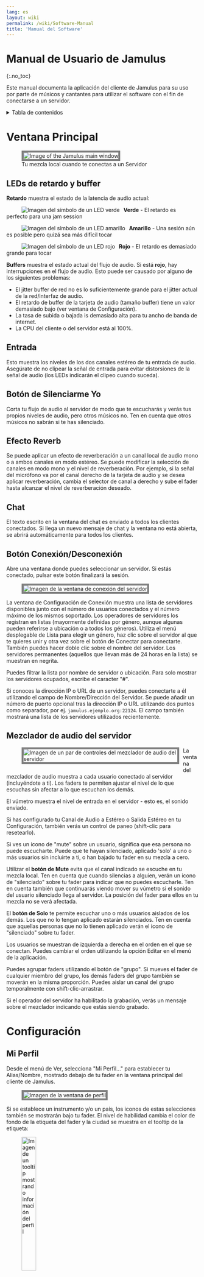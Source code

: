 ```yaml
---
lang: es
layout: wiki
permalink: /wiki/Software-Manual
title: 'Manual del Software'
---
```

# Manual de Usuario de Jamulus
 {:.no_toc}

Este manual documenta la aplicación del cliente de Jamulus para su uso por parte de músicos y cantantes para utilizar el software con el fin de conectarse a un servidor.

<details markdown="1">

<summary>Tabla de contenidos</summary>

* TOC
 {:toc}

</details>

# Ventana Principal


<figure>
	<img src="{{site.url}}/assets/img/es-screenshots/main-screen-medium.png" style="border: 5px solid grey;" loading="lazy" alt="Image of the Jamulus main window">
	<figcaption>Tu mezcla local cuando te conectas a un Servidor</figcaption>
</figure>

## LEDs de retardo y buffer

**Retardo** muestra el estado de la latencia de audio actual:

<figure><img src="{{site.url}}/assets/img/es-screenshots/led-green.png" style="float:left; margin-right:10px;" loading="lazy" alt="Imagen del símbolo de un LED verde"></figure>

**Verde** - El retardo es perfecto para una jam session

<figure><img src="{{site.url}}/assets/img/es-screenshots/led-yellow.png" style="float:left; margin-right:10px;" loading="lazy" alt="Imagen del símbolo de un LED amarillo"></figure>

**Amarillo** - Una sesión aún es posible pero quizá sea más difícil tocar

<figure><img src="{{site.url}}/assets/img/es-screenshots/led-red.png" style="float:left; margin-right:10px; clear: both;" loading="lazy" alt="Imagen del símbolo de un LED rojo"></figure>

**Rojo** - El retardo es demasiado grande para tocar

**Buffers** muestra el estado actual del flujo de audio. Si está **rojo**, hay interrupciones en el flujo de audio. Esto puede ser causado por alguno de los siguientes problemas:

- El jitter buffer de red no es lo suficientemente grande para el jitter actual de la red/interfaz de audio.
- El retardo de buffer de la tarjeta de audio (tamaño buffer) tiene un valor demasiado bajo (ver ventana de Configuración).
- La tasa de subida o bajada is demasiado alta para tu ancho de banda de internet.
- La CPU del cliente o del servidor está al 100%.


## Entrada

Esto muestra los niveles de los dos canales estéreo de tu entrada de audio. Asegúrate de no clipear la señal de entrada para evitar distorsiones de la señal de audio (los LEDs indicarán el clipeo cuando suceda).

## Botón de Silenciarme Yo

Corta tu flujo de audio al servidor de modo que te escucharás y verás tus propios niveles de audio, pero otros músicos no. Ten en cuenta que otros músicos no sabrán si te has silenciado.

## Efecto Reverb

Se puede aplicar un efecto de reverberación a un canal local de audio mono o a ambos canales en modo estéreo. Se puede modificar la selección de canales en modo mono y el nivel de reverberación. Por ejemplo, si la señal del micrófono va por el canal derecho de la tarjeta de audio y se desea aplicar reverberación, cambia el selector de canal a derecho y sube el fader hasta alcanzar el nivel de reverberación deseado.


## Chat

El texto escrito en la ventana del chat es enviado a todos los clientes conectados. Si llega un nuevo mensaje de chat y la ventana no está abierta, se abrirá automáticamente para todos los clientes.

## Botón Conexión/Desconexión

Abre una ventana donde puedes seleccionar un servidor. Si estás conectado, pulsar este botón finalizará la sesión.

<figure><img src="{{site.url}}/assets/img/es-screenshots/connection-setup-window.png" style="border: 5px solid grey;" loading="lazy" alt="Imagen de la ventana de conexión del servidor"></figure>

La ventana de Configuración de Conexión muestra una lista de servidores disponibles junto con el número de usuarios conectados y el número máximo de los mismos soportado. Los operadores de servidores los registran en listas (mayormente definidas por género, aunque algunas pueden referirse a ubicación o a todos los géneros). Utiliza el menú desplegable de Lista para elegir un género, haz clic sobre el servidor al que te quieres unir y otra vez sobre el botón de Conectar para conectarte. También puedes hacer doble clic sobre el nombre del servidor. Los servidores permanentes (aquellos que llevan más de 24 horas en la lista) se muestran en negrita.

Puedes filtrar la lista por nombre de servidor o ubicación. Para solo mostrar los servidores ocupados, escribe el caracter "#".

Si conoces la dirección IP o URL de un servidor, puedes conectarte a él utilizando el campo de Nombre/Dirección del Servidor. Se puede añadir un número de puerto opcional tras la dirección IP o URL utilizando dos puntos como separador, por ej. `jamulus.ejemplo.org:22124`. El campo también mostrará una lista de los servidores utilizados recientemente.

## Mezclador de audio del servidor

<figure><img src="{{site.url}}/assets/img/es-screenshots/mixer-channles.png" style="float:left; margin-right:10px; margin-bottom:20px; border: 5px solid grey;" loading="lazy" alt="Imagen de un par de controles del mezclador de audio del servidor"></figure>

La ventana del mezclador de audio muestra a cada usuario conectado al servidor (incluyéndote a ti). Los faders te permiten ajustar el nivel de lo que escuchas sin afectar a lo que escuchan los demás.

El vúmetro muestra el nivel de entrada en el servidor - esto es, el sonido enviado.

Si has configurado tu Canal de Audio a Estéreo o Salida Estéreo en tu Configuración, también verás un control de paneo (shift-clic para resetearlo).

Si ves un icono de "mute" sobre un usuario, significa que esa persona no puede escucharte. Puede que te hayan silenciado, aplicado 'solo' a uno o más usuarios sin incluirte a ti, o han bajado tu fader en su mezcla a cero.

Utilizar el **botón de Mute** evita que el canal indicado se escuche en tu mezcla local. Ten en cuenta que cuando silencias a alguien, verán un icono de "silenciado" sobre tu fader para indicar que no puedes escucharle. Ten en cuenta también que continuarás viendo mover su vúmetro si el sonido del usuario silenciado llega al servidor. La posición del fader para ellos en tu mezcla no se verá afectada.

El **botón de Solo** te permite escuchar uno o más usuarios aislados de los demás. Los que no lo tengan aplicado estarán silenciados. Ten en cuenta que aquellas personas que no lo tienen aplicado verán el icono de "silenciado" sobre tu fader.

Los usuarios se muestran de izquierda a derecha en el orden en el que se conectan. Puedes cambiar el orden utilizando la opción Editar en el menú de la aplicación.

Puedes agrupar faders utilizando el botón de "grupo". Si mueves el fader de cualquier miembro del grupo, los demás faders del grupo también se moverán en la misma proporción. Puedes aislar un canal del grupo temporalmente con shift-clic-arrastrar.

Si el operador del servidor ha habilitado la grabación, verás un mensaje sobre el mezclador indicando que estás siendo grabado.




# Configuración

## Mi Perfil

Desde el menú de Ver, selecciona "Mi Perfil..." para establecer tu Alias/Nombre, mostrado debajo de tu fader en la ventana principal del cliente de Jamulus.

<figure><img src="{{site.url}}/assets/img/es-screenshots/settings-profile.png" style="border: 5px solid grey;" loading="lazy" alt="Imagen de la ventana de perfil"></figure>

Si se establece un instrumento y/o un país, los iconos de estas selecciones también se mostrarán bajo tu fader. El nivel de habilidad cambia el color de fondo de la etiqueta del fader y la ciudad se muestra en el tooltip de la etiqueta:

<figure><img src="{{site.url}}/assets/img/es-screenshots/profile-tooltip.png" style="width:30%;" loading="lazy" alt="Imagen de un tooltip mostrando información del perfil"></figure>


### Skin

Esto aplicará un skin a la ventana principal, algunos de los cuales están diseñados para acomodar conjuntos grandes de usuarios.

### Filas de canales en el mezclador

Esto establece el número de filas mostrado en el mezclador de audio, para su uso con conjuntos grandes.


## Configuración Audio/Red

<figure><img src="{{site.url}}/assets/img/es-screenshots/settings-network.png" style="border: 5px solid grey;" loading="lazy" alt="Imagen de la ventana de perfil"></figure>

### Dispositivo

En el sistema operativo de Windows, el driver ASIO (tarjeta de sonido) se puede seleccionar utilizando Jamulus. Si el driver ASIO no es válido se mostrará un mensaje de error y el anterior driver válido será seleccionado. En macOS, se puede seleccionar el hardware de entrada y salida.

### Mapeo canales entrada/salida

<figure><img src="{{site.url}}/assets/img/es-screenshots/channel-mapping.png" style="float:left; margin-right:10px; margin-bottom:20px;" loading="lazy" alt="Imagen del mapeo de canales de entrada y salida"></figure>

Si el dispositivo de audio ofrece más de un canal de entrada o salida, son visibles las configuraciones para el _Mapeo de Canales de Entrada y de Salida_. Para cada canal de entrada/salida (canal Izquierdo y Derecho) de Jamulus se puede seleccionar un canal diferente de la tarjeta de audio.

### Canales de Audio

Selecciona el número de canales de audio a utilizar para la comunicación entre cliente y servidor. Hay tres modos disponibles:

Los modos **Mono** y **Estéreo** utilizan uno y dos canales de audio respectivamente.

**Entrada-mono/Salida-estéreo**: La señal de audio enviada al servidor es mono pero la señal que vuelve es estéreo. Esto es útil si la tarjeta de audio tiene un instrumento en un canal de entrada y un micrófono en el otro. En ese caso las dos señales de entrada pueden combinarse en un canal mono pero la mezcla del servidor se escucha en estéreo.

Activar el modo estéreo aumentará la tasa de envío de datos. Asegúrate de que la tasa de subida no excede el ancho de banda disponible en tu conexión a internet.

En el caso del modo estéreo, no estará disponible la selección de canal para el efecto de reverb en la ventana principal puesto que en este caso el efecto se aplicará a ambos canales.

### Calidad del Audio

Cuanto mayor la calidad del audio, mayor la tasa de subida del audio. Asegúrate de que tu tasa de subida no excede el ancho de banda de tu conexión a Internet.

### Retardo del Buffer

El retardo del buffer es un parámetro fundamental en Jamulus. Este parámetro tiene un impacto sobre muchas propiedades de la conexión. Hay soporte para tres tamaños de buffer:

- **64 muestras**: Es la configuración aconsejada puesto que ofrece la latencia más baja, aunque no funciona con todas las tarjetas de sonido.
- **128 muestras** Debería de funcionar con la mayoría de tarjetas de sonido.
- **256 muestras** Solo debería usarse con un ordenador muy lento o con una conexión a internet muy lenta.

Algunos drivers de tarjetas de audio no permiten cambiar el retardo de buffer desde dentro de Jamulus. En este caso la configuración del retardo de buffer se deshabilita y hay que cambiarlo utilizando el driver de la tarjeta de sonido. En Windows, pulsa el botón de Configuración ASIO para acceder al panel de configuración.

En Linux, utiliza la herramienta de configuración de JACK para cambiar el tamaño del buffer.

El retardo del buffer tiene un impacto en el estado de la conexión, la tasa de subida y el retardo total. Cuanto menor sea el buffer, mayor la probabilidad de que el indicador de estado esté en rojo (caídas de audio), mayor la tasa de subida y menor el retardo total.

Por tanto la configuración del buffer es un compromiso entre calidad de audio y retardo total.



### Jitter Buffer

El jitter buffer compensa el jitter de la red y la tarjeta de sonido. El tamaño de este buffer tiene por tanto un impacto sobre la calidad del flujo de audio (el número de caídas de la señal) y el retardo total (a mayor buffer, mayor retardo).

El tamaño del jitter buffer se puede establecer manualmente para el cliente local y para el servidor remoto. Para el jitter buffer local, las caídas del flujo de audio se indican mediante la luz debajo de los faders del jitter buffer. Si la luz se vuelve roja, significa que ha habido una interrupción del flujo de audio.

Por tanto la configuración del jitter buffer es un compromiso entre calidad y retardo total.

Si se activa la casilla de Auto, los jitter buffers del cliente local y del servidor remoto se configuran automáticamente basándose en mediciones del jitter de la red y la tarjeta de audio. Si se activa esta opción, los faders quedan deshabilitados (no pueden moverse con el ratón).

### Activar Buffers Red Pequeños

Permite soporte para paquetes de audio por red muy reducidos. Solo se utilizan si el retardo del buffer de la tarjeta de audio es menor de 128 muestras. Cuanto menores los buffers de red, menor la latencia de audio. Pero al mismo tiempo, aumenta la carga de red y la probabilidad de caídas de audio también aumenta.

### Mediciones

El Ping es el tiempo que requiere el flujo de audio para viajar desde el cliente al servidor y volver. Este retardo lo determina la red y debería ser de unos 20-30 ms. Cuando este retardo es mayor de unos 50 ms, empieza a ser más notable y te puedes encontrar con que es más difícil mantener la sincronización con los demás, aunque sigue siendo posible cuando te acostumbras. Los factores como el tempo, el instrumento utilizado o el aislamiento de los auriculares pueden tener un impacto en el retardo con el que te manejas. Las causas más probables de un retardo alto son que la distancia al servidor es demasiado grande o que tu conexión a internet no es óptima.

El retardo total se calcula con el ping y el retardo ocasionado por la configuración de buffers.

La Tasa de Subida de Audio depende del tamaño actual de los paquetes de audio y la configuración de compresión de audio. Asegúrate de que la tasa de subida no es mayor que la velocidad de subida disponible (comprueba la tasa de subida de tu conexión a internet, por ejemplo con [librespeed.org](https://librespeed.org/).

## Configuración Avanzada

<figure><img src="{{site.url}}/assets/img/es-screenshots/settings-advanced.png" style="border: 5px solid grey;" loading="lazy" alt="Imagen de la ventana de perfil"></figure>

### Dirección personalizada de servidor de directorio

Deja esto en blanco a menos que necesites escribir la dirección de un servidor de directorio distinto a los que hay por defecto.

### Nivel cliente nuevo

Este ajuste define el nivel del fader de una nueva conexión de cliente, en porcentaje. Si se conecta un nuevo usuario al servidor actual, el nivel inicial de su fader tomará este valor si no se ha especificado anteriormente un valor para ese usuario de una conexión anterior. Puedes establecer en este nivel a todos los usuarios en un servidor ocupado con Editar > "Poner Todos Faders a Nivel Cliente Nuevo".

### Aumento de Entrada

Aumenta la ganancia de tu dispositivo. Utiliza esto si tu dispositivo no entrega suficiente ganancia para Jamulus.

### Protección contra Retroalimentación

Esto trata de detectar la retroalimentación cíclica. Una vez detectada, se activará el botón de "Silenciarme Yo" y se mostrará un mensaje de explicación para que puedas solucionar el problema.


### Balance de Entrada

Controla los niveles relativos de los canales locales de audio derecho e izquierdo. Para una señal mono actúa como paneo entre los dos canales. Por ejemplo, si se conecta un micrófono al canal derecho y un instrumento al izquierdo que suena mucho más alto que el micrófono, mueve el fader para aumentar el volumen relativo del micrófono.
